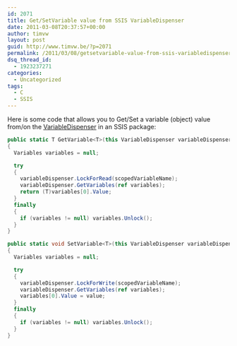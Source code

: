 ```yaml
---
id: 2071
title: Get/SetVariable value from SSIS VariableDispenser
date: 2011-03-08T20:37:57+00:00
author: timvw
layout: post
guid: http://www.timvw.be/?p=2071
permalink: /2011/03/08/getsetvariable-value-from-ssis-variabledispenser/
dsq_thread_id:
  - 1923237271
categories:
  - Uncategorized
tags:
  - C
  - SSIS
---
```

Here is some code that allows you to Get/Set a variable (object) value from/on the [VariableDispenser](http://msdn.microsoft.com/en-us/library/microsoft.sqlserver.dts.runtime.variabledispenser.aspx) in an SSIS package:

```csharp
public static T GetVariable<T>(this VariableDispenser variableDispenser, string scopedVariableName)
{
  Variables variables = null;

  try
  {
    variableDispenser.LockForRead(scopedVariableName);
    variableDispenser.GetVariables(ref variables);
    return (T)variables[0].Value;
  }
  finally
  {
    if (variables != null) variables.Unlock();
  }
}

public static void SetVariable<T>(this VariableDispenser variableDispenser, string scopedVariableName, T value)
{
  Variables variables = null;

  try   
  {  
    variableDispenser.LockForWrite(scopedVariableName);  
    variableDispenser.GetVariables(ref variables);  
    variables[0].Value = value;  
  }  
  finally  
  {   
    if (variables != null) variables.Unlock();  
  }
}
```
